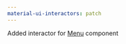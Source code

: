 ```yaml
---
material-ui-interactors: patch
---
```


Added interactor for [Menu](https://material-ui.com/components/menus/) component
